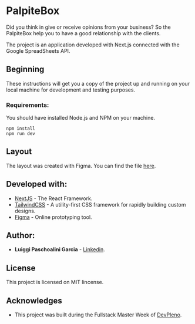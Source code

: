 # PalpiteBox

Did you think in give or receive opinions from 
your business? So the PalpiteBox help you to have
a good relationship with the clients.

The project is an application developed with Next.js
connected with the Google SpreadSheets API.

## Beginning
These instructions will get you a copy of the project up and running on your local machine for
development and testing purposes.

### Requirements:
You should have installed Node.js and NPM on your
machine.

```
npm install
npm run dev
```

## Layout
The layout was created with Figma. You can find
the file [here](link-do-figma).

## Developed with:
* [NextJS](https://nextjs.org/) - The React Framework.
* [TailwindCSS](https://tailwindcss.com/) - A utility-first CSS framework for rapidly building custom designs.
* [Figma](https://figma.com/) - Online prototyping tool.

## Author:
* **Luiggi Paschoalini Garcia** - [Linkedin](https://linkedin.com/luiggigarcia/).

## License
This project is licensed on MIT lincense.

## Acknowledges
* This project was built during the Fullstack Master Week of [DevPleno](https://devpleno.com).